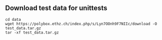 ## Download test data for unittests
```
cd data
wget https://polybox.ethz.ch/index.php/s/Lyn7OOnh9F7NIIc/download -O test_data.tar.gz
tar -xf test_data.tar.gz
```
